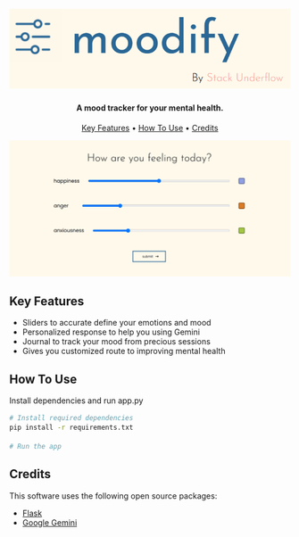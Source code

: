 
<h1 align="center">
  <br>
  <a><img src="https://raw.githubusercontent.com/starstalker9160/moodify/refs/heads/main/moodify_logo.png?token=GHSAT0AAAAAADAQLOVUZ7TXDZDMDEXELTOWZ6VU6ZQ" alt="moodify"></a>
</h1>

<h4 align="center">A mood tracker for your mental health.</h4>

<p align="center">
  <a href="#key-features">Key Features</a> •
  <a href="#how-to-use">How To Use</a> •
  <a href="#credits">Credits</a>
</p>

![screenshot](https://raw.githubusercontent.com/starstalker9160/moodify/refs/heads/main/moodify_ui.png?token=GHSAT0AAAAAADAQLOVUDNUVDMBGTIOZZPCIZ6VU7KA)

## Key Features

* Sliders to accurate define your emotions and mood
* Personalized response to help you using Gemini
* Journal to track your mood from precious sessions
* Gives you customized route to improving mental health

## How To Use

Install dependencies and run app.py

```bash
# Install required dependencies 
pip install -r requirements.txt

# Run the app
```

## Credits

This software uses the following open source packages:

- [Flask](https://flask.palletsprojects.com/en/stable/)
- [Google Gemini](https://ai.google.dev/)
